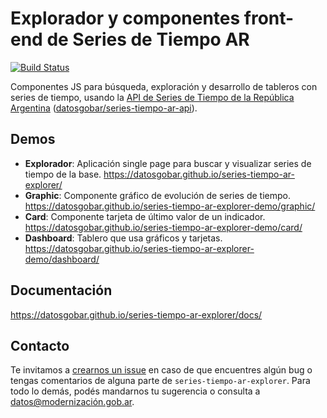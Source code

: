 # Explorador y componentes front-end de Series de Tiempo AR

[![Build Status](https://travis-ci.org/datosgobar/series-tiempo-ar-explorer.svg?branch=master)](https://travis-ci.org/datosgobar/series-tiempo-ar-explorer)

Componentes JS para búsqueda, exploración y desarrollo de tableros con series de tiempo, usando la [API de Series de Tiempo de la República Argentina](https://apis.datos.gob.ar/series) ([datosgobar/series-tiempo-ar-api](https://github.com/datosgobar/series-tiempo-ar-api)).

## Demos

* **Explorador**: Aplicación single page para buscar y visualizar series de tiempo de la base. https://datosgobar.github.io/series-tiempo-ar-explorer/
* **Graphic**: Componente gráfico de evolución de series de tiempo. https://datosgobar.github.io/series-tiempo-ar-explorer-demo/graphic/
* **Card**: Componente tarjeta de último valor de un indicador. https://datosgobar.github.io/series-tiempo-ar-explorer-demo/card/
* **Dashboard**: Tablero que usa gráficos y tarjetas. https://datosgobar.github.io/series-tiempo-ar-explorer-demo/dashboard/

## Documentación

https://datosgobar.github.io/series-tiempo-ar-explorer/docs/

## Contacto

Te invitamos a [crearnos un issue](https://github.com/datosgobar/series-tiempo-ar-explorer/issues/new?title=Encontre-un-bug-en-series-tiempo-ar-explorer)
en caso de que encuentres algún bug o tengas comentarios de alguna parte de `series-tiempo-ar-explorer`. Para todo lo demás, podés mandarnos tu sugerencia o consulta a [datos@modernización.gob.ar](mailto:datos@modernización.gob.ar).
